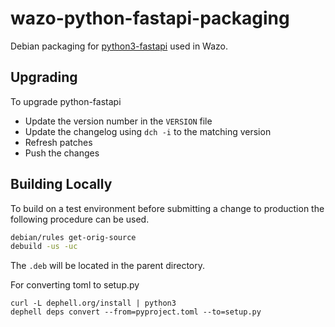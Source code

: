 # wazo-python-fastapi-packaging

Debian packaging for [python3-fastapi](https://github.com/tiangolo/fastapi/) used in Wazo.

## Upgrading

To upgrade python-fastapi

* Update the version number in the `VERSION` file
* Update the changelog using `dch -i` to the matching version
* Refresh patches
* Push the changes

## Building Locally

To build on a test environment before submitting a change to production the following procedure can be used.

```sh
debian/rules get-orig-source
debuild -us -uc
```
The `.deb` will be located in the parent directory.

For converting toml to setup.py

    curl -L dephell.org/install | python3
    dephell deps convert --from=pyproject.toml --to=setup.py
